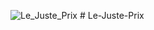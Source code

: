 ![Le_Juste_Prix](https://user-images.githubusercontent.com/58784086/132056059-b881d675-6e5f-4778-89d0-ed4f95aa4f18.gif)
﻿# Le-Juste-Prix

